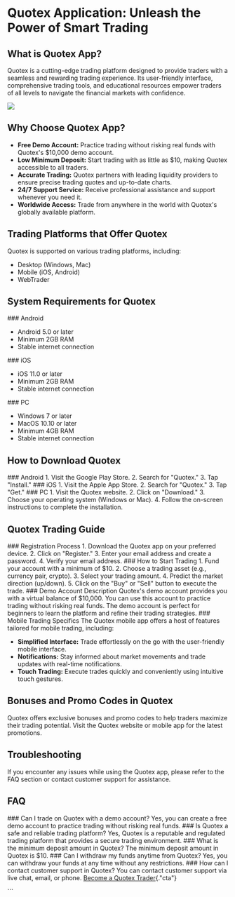 # Quotex Application: Unleash the Power of Smart Trading

## What is Quotex App?

Quotex is a cutting-edge trading platform designed to provide traders
with a seamless and rewarding trading experience. Its user-friendly
interface, comprehensive trading tools, and educational resources
empower traders of all levels to navigate the financial markets with
confidence.

[![](https://static.quotex.io/files/1_en/300_250.jpg)](https://traff.sbs/brokerqxsignupf)

## Why Choose Quotex App?

-   **Free Demo Account:** Practice trading without risking real funds
    with Quotex\'s \$10,000 demo account.
-   **Low Minimum Deposit:** Start trading with as little as \$10,
    making Quotex accessible to all traders.
-   **Accurate Trading:** Quotex partners with leading liquidity
    providers to ensure precise trading quotes and up-to-date charts.
-   **24/7 Support Service:** Receive professional assistance and
    support whenever you need it.
-   **Worldwide Access:** Trade from anywhere in the world with
    Quotex\'s globally available platform.

## Trading Platforms that Offer Quotex

Quotex is supported on various trading platforms, including:

-   Desktop (Windows, Mac)
-   Mobile (iOS, Android)
-   WebTrader

## System Requirements for Quotex

\### Android

-   Android 5.0 or later
-   Minimum 2GB RAM
-   Stable internet connection

\### iOS

-   iOS 11.0 or later
-   Minimum 2GB RAM
-   Stable internet connection

\### PC

-   Windows 7 or later
-   MacOS 10.10 or later
-   Minimum 4GB RAM
-   Stable internet connection

## How to Download Quotex

\### Android 1. Visit the Google Play Store. 2. Search for
"Quotex." 3. Tap "Install." \### iOS 1. Visit the Apple App
Store. 2. Search for "Quotex." 3. Tap "Get." \### PC 1.
Visit the Quotex website. 2. Click on "Download." 3. Choose your
operating system (Windows or Mac). 4. Follow the on-screen instructions
to complete the installation.

## Quotex Trading Guide

\### Registration Process 1. Download the Quotex app on your preferred
device. 2. Click on "Register." 3. Enter your email address and
create a password. 4. Verify your email address. \### How to Start
Trading 1. Fund your account with a minimum of \$10. 2. Choose a trading
asset (e.g., currency pair, crypto). 3. Select your trading amount. 4.
Predict the market direction (up/down). 5. Click on the "Buy" or
"Sell" button to execute the trade. \### Demo Account Description
Quotex\'s demo account provides you with a virtual balance of \$10,000.
You can use this account to practice trading without risking real funds.
The demo account is perfect for beginners to learn the platform and
refine their trading strategies. \### Mobile Trading Specifics The
Quotex mobile app offers a host of features tailored for mobile trading,
including:

-   **Simplified Interface:** Trade effortlessly on the go with the
    user-friendly mobile interface.
-   **Notifications:** Stay informed about market movements and trade
    updates with real-time notifications.
-   **Touch Trading:** Execute trades quickly and conveniently using
    intuitive touch gestures.

## Bonuses and Promo Codes in Quotex

Quotex offers exclusive bonuses and promo codes to help traders maximize
their trading potential. Visit the Quotex website or mobile app for the
latest promotions.

## Troubleshooting

If you encounter any issues while using the Quotex app, please refer to
the FAQ section or contact customer support for assistance.

## FAQ

\### Can I trade on Quotex with a demo account? Yes, you can create a
free demo account to practice trading without risking real funds. \###
Is Quotex a safe and reliable trading platform? Yes, Quotex is a
reputable and regulated trading platform that provides a secure trading
environment. \### What is the minimum deposit amount in Quotex? The
minimum deposit amount in Quotex is \$10. \### Can I withdraw my funds
anytime from Quotex? Yes, you can withdraw your funds at any time
without any restrictions. \### How can I contact customer support in
Quotex? You can contact customer support via live chat, email, or phone.
[Become a Quotex
Trader](\%22https://traff.sbs/quotexonelink\%22){."cta"}

\`\`\`


